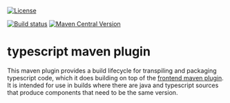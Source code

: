 
[![License](https://img.shields.io/github/license/eitco/typescript-maven-plugin.svg?style=for-the-badge)](https://opensource.org/license/mit)



[![Build status](https://img.shields.io/github/actions/workflow/status/eitco/typescript-maven-plugin/deploy.yaml?branch=main&style=for-the-badge&logo=github)](https://github.com/eitco/typescript-maven-plugin/actions/workflows/deploy.yaml)
[![Maven Central Version](https://img.shields.io/maven-central/v/de.eitco.cicd/typescript-maven-plugin?style=for-the-badge&logo=apachemaven)](https://central.sonatype.com/artifact/de.eitco.cicd/typescript-maven-plugin)

# typescript maven plugin

This maven plugin provides a build lifecycle for transpiling and packaging typescript code, which it does building 
on top of the [frontend maven plugin](https://github.com/eirslett/frontend-maven-plugin). It is intended for use in 
builds where there are java and typescript sources that produce components that need to be the same version.

